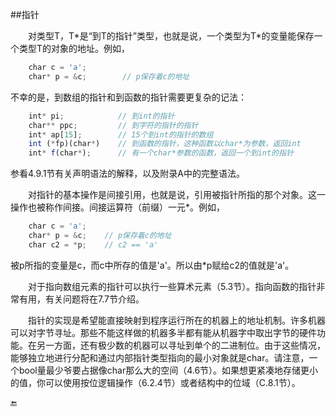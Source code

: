 ##指针

&emsp;&emsp;对类型T，T\*是“到T的指针”类型，也就是说，一个类型为T*的变量能保存一个类型T的对象的地址。例如，

```javascript
    char c = 'a';
    char* p = &c;        // p保存着c的地址
```

不幸的是，到数组的指针和到函数的指针需要更复杂的记法：

```javascript
    int* pi;            // 到int的指针
    char** ppc;         // 到字符的指针的指针
    int* ap[15];        // 15个到int的指针的数组
    int (*fp)(char*)    // 到函数的指针，这种函数以char*为参数，返回int
    int* f(char*);      // 有一个char*参数的函数，返回一个到int的指针
```

参看4.9.1节有关声明语法的解释，以及附录A中的完整语法。

&emsp;&emsp;对指针的基本操作是间接引用，也就是说，引用被指针所指的那个对象。这一操作也被称作间接。间接运算符（前缀）一元*。例如，

```javascript
    char c = 'a';
    char* p = &c;    // p保存着c的地址
    char c2 = *p;    // c2 == 'a'
```

被p所指的变量是c，而c中所存的值是'a'。所以由*p赋给c2的值就是'a'。

&emsp;&emsp;对于指向数组元素的指针可以执行一些算术元素（5.3节）。指向函数的指针非常有用，有关问题将在7.7节介绍。

&emsp;&emsp;指针的实现是希望能直接映射到程序运行所在的机器上的地址机制。许多机器可以对字节寻址。那些不能这样做的机器多半都有能从机器字中取出字节的硬件功能。在另一方面，还有极少数的机器可以寻址到单个的二进制位。由于这些情况，能够独立地进行分配和通过内部指针类型指向的最小对象就是char。请注意，一个bool量最少爷要占据像char那么大的空间（4.6节）。如果想更紧凑地存储更小的值，你可以使用按位逻辑操作（6.2.4节）或者结构中的位域（C.8.1节）。

🔚






